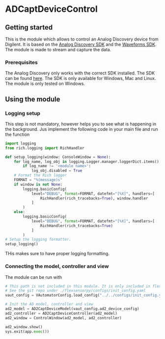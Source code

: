 # ADCaptDeviceControl



## Getting started

This is the module which allows to control an Analog Discovery device from Digilent. It is based on the [Analog Discovery SDK](https://reference.digilentinc.com/reference/software/waveforms/waveforms-3/reference-manual) and the [Waveforms SDK](https://reference.digilentinc.com/reference/software/waveforms/waveforms-3/reference-manual).
The module is made to stream and capture the data. 

### Prerequisites
The Analog Discovery only works with the correct SDK installed. 
The SDK can be found [here](https://reference.digilentinc.com/reference/software/waveforms/waveforms-3/start).
The SDK is only available for Windows, Mac and Linux. The module is only tested on Windows.

## Using the module
### Logging setup
This step is not mandatory, however helps you to see what is happening in the background.
Jus implement the following code in your main file and run the function
```python
import logging
from rich.logging import RichHandler

def setup_logging(window: ConsoleWindow = None):
    for log_name, log_obj in logging.Logger.manager.loggerDict.items():
        if log_name != '<module name>':
            log_obj.disabled = True
    # Format the Rich logger
    FORMAT = "%(message)s"
    if window is not None:
        logging.basicConfig(
            level="DEBUG", format=FORMAT, datefmt="[%X]", handlers=[
                RichHandler(rich_tracebacks=True), window.handler
            ]
        )
    else:
        logging.basicConfig(
            level="DEBUG", format=FORMAT, datefmt="[%X]", handlers=[
                RichHandler(rich_tracebacks=True)
            ]
        )
# Setup the logging formatter.
setup_logging()

```
THis makes sure to have proper logging formatting.
### Connecting the model, controller and view
The module can be run with 
````python
# This path is not included in this module. It is only included in flexsensorpy
# See the git repo under ./flexsensorpy/configs/init_config.yaml
vaut_config = VAutomatorConfig.load_config("../../configs/init_config.yaml")

# Init the AD model, controller and view
ad2_model = AD2CaptDeviceModel(vaut_config.ad2_device_config)
ad2_controller = AD2CaptDeviceController(ad2_model)
ad2_window = ControlWindow(ad2_model, ad2_controller)

ad2_window.show()
sys.exit(app.exec())
````